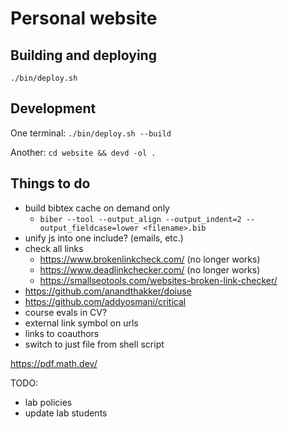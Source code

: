 # Personal website

## Building and deploying

`./bin/deploy.sh`

## Development

One terminal: `./bin/deploy.sh --build`

Another: `cd website && devd -ol .`

## Things to do

- build bibtex cache on demand only
  - `biber --tool --output_align --output_indent=2 --output_fieldcase=lower <filename>.bib`
- unify js into one include? (emails, etc.)
- check all links
	+ https://www.brokenlinkcheck.com/ (no longer works)
	+ https://www.deadlinkchecker.com/ (no longer works)
	+ https://smallseotools.com/websites-broken-link-checker/
- https://github.com/anandthakker/doiuse
- https://github.com/addyosmani/critical
- course evals in CV?
- external link symbol on urls
- links to coauthors
- switch to just file from shell script

https://pdf.math.dev/

TODO:
- lab policies
- update lab students
